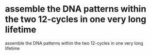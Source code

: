 # assemble the DNA patterns within the two 12-cycles in one very long lifetime

assemble the DNA patterns within the two 12-cycles in one very long lifetime